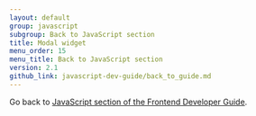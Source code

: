 ```yaml
---
layout: default
group: javascript
subgroup: Back to JavaScript section
title: Modal widget
menu_order: 15
menu_title: Back to JavaScript section
version: 2.1
github_link: javascript-dev-guide/back_to_guide.md
---
```


Go back to <a href="{{page.baseurl}}/javascript-dev-guide/javascript/js_overview.html">JavaScript section of the Frontend Developer Guide</a>.

